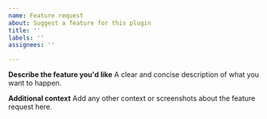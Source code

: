 ```yaml
---
name: Feature request
about: Suggest a feature for this plugin
title: ''
labels: ''
assignees: ''

---
```


**Describe the feature you'd like**
A clear and concise description of what you want to happen.

**Additional context**
Add any other context or screenshots about the feature request here.
